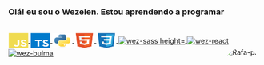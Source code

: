 ### Olá! eu sou o Wezelen. Estou aprendendo a programar

<div align="left">
  <a href="https://github.com/wezelen">
    <div style="display: inline_block"><br>
  <img align="center" alt="wez-Js" height="30" width="40" src="https://raw.githubusercontent.com/devicons/devicon/master/icons/javascript/javascript-plain.svg">
  <img align="center" alt="wez-Ts" height="30" width="40" src="https://raw.githubusercontent.com/devicons/devicon/master/icons/typescript/typescript-plain.svg">
  <img align="center" alt="wez-Python" height="30" width="40" src="https://raw.githubusercontent.com/devicons/devicon/master/icons/python/python-original.svg">
  <img align="center" alt="wez-HTML" height="30" width="40" src="https://raw.githubusercontent.com/devicons/devicon/master/icons/html5/html5-original.svg">
  <img align="center" alt="wez-CSS" height="30" width="40" src="https://raw.githubusercontent.com/devicons/devicon/master/icons/css3/css3-original.svg">
  <img align="center" alt="wez-sass height="30" width="40" src="https://cdn.jsdelivr.net/gh/devicons/devicon/icons/sass/sass-original.svg">
  <img align="center" alt="wez-react" height="30" width="40" src="https://cdn.jsdelivr.net/gh/devicons/devicon/icons/react/react-original.svg">
  <img align="center" alt="wez-bulma" height="30" width="40" src="https://cdn.jsdelivr.net/gh/devicons/devicon/icons/bulma/bulma-plain.svg">
  <img align="right" alt="Rafa-pic" height="150" style="border-radius:50px;" src="https://cdn.discordapp.com/attachments/874737634684051527/962140532400881725/eu.png">
</div>
